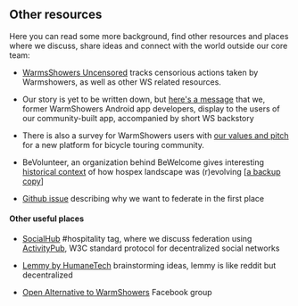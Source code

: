 ## Other resources

Here you can read some more background, find other resources and places where we discuss, share ideas and connect with the world outside our core team:

* [WarmsShowers Uncensored](https://gitlab.com/-/snippets/2111860) tracks censorious actions taken by Warmshowers, as well as other WS related resources.

* Our story is yet to be written down, but [here's a message](https://warmshowers.bike) that we, former WarmShowers Android app developers, display to the users of our community-built app, accompanied by short WS backstory

* There is also a survey for WarmShowers users with [our values and pitch](https://warmshowers.bike/survey) for a new platform for bicycle touring community.

* BeVolunteer, an organization behind BeWelcome gives interesting [historical context](https://www.bevolunteer.org/about-bevolunteer/history/) of how hospex landscape was (r)evolving [[a backup copy](http://web.archive.org/web/20190809110251/https://www.bevolunteer.org/about-bevolunteer/history/)]

* [Github issue]({{site.github.repository_url}}/discussions/9) describing why we want to federate in the first place

#### Other useful places
* [SocialHub](https://socialhub.activitypub.rocks/c/fediversity/fediverse-futures/58) #hospitality tag, where we discuss federation using [ActivityPub](https://activitypub.rocks/), W3C standard protocol for decentralized social networks

* [Lemmy by HumaneTech](https://lemmy.ml/post/66076) brainstorming ideas, lemmy is like reddit but decentralized

* [Open Alternative to WarmShowers](https://www.facebook.com/groups/243374777243989) Facebook group
